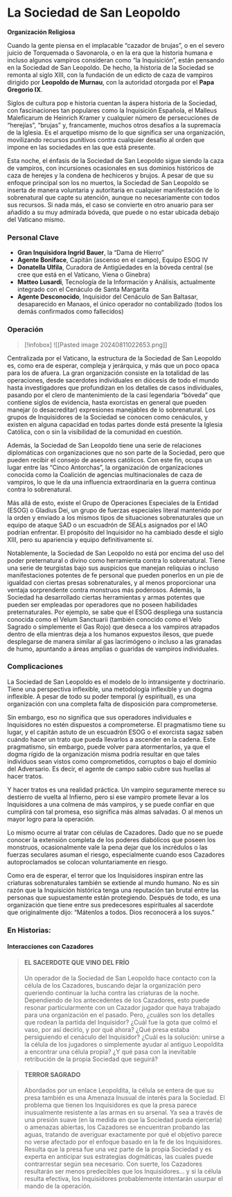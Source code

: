 # La Sociedad de San Leopoldo

**Organización Religiosa**

Cuando la gente piensa en el implacable “cazador de brujas”, o en el severo juicio de Torquemada o Savonarola, o en la era que la historia humana e incluso algunos vampiros consideran como “la Inquisición”, están pensando en la Sociedad de San Leopoldo. De hecho, la historia de la Sociedad se remonta al siglo XIII, con la fundación de un edicto de caza de vampiros dirigido por **Leopoldo de Murnau**, con la autoridad otorgada por el **Papa Gregorio IX**.

Siglos de cultura pop e historia cuentan la áspera historia de la Sociedad, con fascinaciones tan populares como la Inquisición Española, el Malleus Maleficarum de Heinrich Kramer y cualquier número de persecuciones de “herejías”, “brujas” y, francamente, muchos otros desafíos a la supremacía de la Iglesia. Es el arquetipo mismo de lo que significa ser una organización, movilizando recursos punitivos contra cualquier desafío al orden que impone en las sociedades en las que está presente.

Esta noche, el énfasis de la Sociedad de San Leopoldo sigue siendo la caza de vampiros, con incursiones ocasionales en sus dominios históricos de caza de herejes y la condena de hechiceros y brujos. A pesar de que su enfoque principal son los no muertos, la Sociedad de San Leopoldo se inserta de manera voluntaria y autoritaria en cualquier manifestación de lo sobrenatural que capte su atención, aunque no necesariamente con todos sus recursos. Si nada más, el caso se convierte en otro anuario para ser añadido a su muy admirada bóveda, que puede o no estar ubicada debajo del Vaticano mismo.

### Personal Clave

- **Gran Inquisidora Ingrid Bauer**, la “Dama de Hierro”
- **Agente Boniface**, Capitán (ascenso en el campo), Equipo ESOG IV
- **Donatella Ulfila**, Curadora de Antigüedades en la bóveda central (se cree que está en el Vaticano, Viena o Ginebra)
- **Matteo Lusardi**, Tecnología de la Información y Análisis, actualmente integrado con el Cenáculo de Santa Margarita
- **Agente Desconocido**, Inquisidor del Cenáculo de San Baltasar, desaparecido en Manaos, el único operador no contabilizado (todos los demás confirmados como fallecidos)

### Operación

>[!infobox]
>![[Pasted image 20240811022653.png]]

Centralizada por el Vaticano, la estructura de la Sociedad de San Leopoldo es, como era de esperar, compleja y jerárquica, y más que un poco opaca para los de afuera. La gran organización consiste en la totalidad de las operaciones, desde sacerdotes individuales en diócesis de todo el mundo hasta investigadores que profundizan en los detalles de casos individuales, pasando por el clero de mantenimiento de la casi legendaria “bóveda” que contiene siglos de evidencia, hasta exorcistas en general que pueden manejar (o desacreditar) expresiones manejables de lo sobrenatural. Los grupos de Inquisidores de la Sociedad se conocen como cenáculos, y existen en alguna capacidad en todas partes donde está presente la Iglesia Católica, con o sin la visibilidad de la comunidad en cuestión.

Además, la Sociedad de San Leopoldo tiene una serie de relaciones diplomáticas con organizaciones que no son parte de la Sociedad, pero que pueden recibir el consejo de asesores católicos. Con este fin, ocupa un lugar entre las “Cinco Antorchas”, la organización de organizaciones conocida como la Coalición de agencias multinacionales de caza de vampiros, lo que le da una influencia extraordinaria en la guerra continua contra lo sobrenatural.

Más allá de esto, existe el Grupo de Operaciones Especiales de la Entidad (ESOG) o Gladius Dei, un grupo de fuerzas especiales literal mantenido por la orden y enviado a los mismos tipos de situaciones sobrenaturales que un equipo de ataque SAD o un escuadrón de SEALs asignados por el IAO podrían enfrentar. El propósito del Inquisidor no ha cambiado desde el siglo XIII, pero su apariencia y equipo definitivamente sí.

Notablemente, la Sociedad de San Leopoldo no está por encima del uso del poder preternatural o divino como herramienta contra lo sobrenatural. Tiene una serie de teurgistas bajo sus auspicios que manejan reliquias o incluso manifestaciones potentes de fe personal que pueden ponerlos en un pie de igualdad con ciertas presas sobrenaturales, y al menos proporcionar una ventaja sorprendente contra monstruos más poderosos. Además, la Sociedad ha desarrollado ciertas herramientas y armas potentes que pueden ser empleadas por operadores que no poseen habilidades preternaturales. Por ejemplo, se sabe que el ESOG despliega una sustancia conocida como el Velum Sanctuarii (también conocido como el Velo Sagrado o simplemente el Gas Rojo) que deseca a los vampiros atrapados dentro de ella mientras deja a los humanos expuestos ilesos, que puede desplegarse de manera similar al gas lacrimógeno o incluso a las granadas de humo, apuntando a áreas amplias o guaridas de vampiros individuales.

### Complicaciones

La Sociedad de San Leopoldo es el modelo de lo intransigente y doctrinario. Tiene una perspectiva inflexible, una metodología inflexible y un dogma inflexible. A pesar de todo su poder temporal (y espiritual), es una organización con una completa falta de disposición para comprometerse.

Sin embargo, eso no significa que sus operadores individuales e Inquisidores no estén dispuestos a comprometerse. El pragmatismo tiene su lugar, y el capitán astuto de un escuadrón ESOG o el exorcista sagaz saben cuándo hacer un trato que pueda llevarlos a ascender en la cadena. Este pragmatismo, sin embargo, puede volver para atormentarlos, ya que el dogma rígido de la organización misma podría resultar en que tales individuos sean vistos como comprometidos, corruptos o bajo el dominio del Adversario. Es decir, el agente de campo sabio cubre sus huellas al hacer tratos.

Y hacer tratos es una realidad práctica. Un vampiro seguramente merece su destierro de vuelta al Infierno, pero si ese vampiro promete llevar a los Inquisidores a una colmena de más vampiros, y se puede confiar en que cumplirá con tal promesa, eso significa más almas salvadas. O al menos un mayor logro para la operación.

Lo mismo ocurre al tratar con células de Cazadores. Dado que no se puede conocer la extensión completa de los poderes diabólicos que poseen los monstruos, ocasionalmente vale la pena dejar que los incrédulos o las fuerzas seculares asuman el riesgo, especialmente cuando esos Cazadores autoproclamados se colocan voluntariamente en riesgo.

Como era de esperar, el terror que los Inquisidores inspiran entre las criaturas sobrenaturales también se extiende al mundo humano. No es sin razón que la Inquisición histórica tenga una reputación tan brutal entre las personas que supuestamente están protegiendo. Después de todo, es una organización que tiene entre sus predecesores espirituales al sacerdote que originalmente dijo: “Mátenlos a todos. Dios reconocerá a los suyos.”

### En Historias:

#### Interacciones con Cazadores

>#### EL SACERDOTE QUE VINO DEL FRÍO
>
>Un operador de la Sociedad de San Leopoldo hace contacto con la célula de los Cazadores, buscando dejar la organización pero queriendo continuar la lucha contra las criaturas de la noche. Dependiendo de los antecedentes de los Cazadores, esto puede resonar particularmente con un Cazador jugador que haya trabajado para una organización en el pasado. Pero, ¿cuáles son los detalles que rodean la partida del Inquisidor? ¿Cuál fue la gota que colmó el vaso, por así decirlo, y por qué ahora? ¿Qué presa estaba persiguiendo el cenáculo del Inquisidor? ¿Cuál es la solución: unirse a la célula de los jugadores o simplemente ayudar al antiguo Leopoldita a encontrar una célula propia? ¿Y qué pasa con la inevitable retribución de la propia Sociedad que seguirá?

>#### TERROR SAGRADO
>
>Abordados por un enlace Leopoldita, la célula se entera de que su presa también es una Amenaza Inusual de interés para la Sociedad. El problema que tienen los Inquisidores es que la presa parece inusualmente resistente a las armas en su arsenal. Ya sea a través de una presión suave (en la medida en que la Sociedad pueda ejercerla) o amenazas abiertas, los Cazadores se encuentran probando las aguas, tratando de averiguar exactamente por qué el objetivo parece no verse afectado por el enfoque basado en la fe de los Inquisidores. Resulta que la presa fue una vez parte de la propia Sociedad y es experta en anticipar sus estrategias dogmáticas, las cuales puede contrarrestar según sea necesario. Con suerte, los Cazadores resultarán ser menos predecibles que los Inquisidores… y si la célula resulta efectiva, los Inquisidores probablemente intentarán usurpar el mando de la operación.